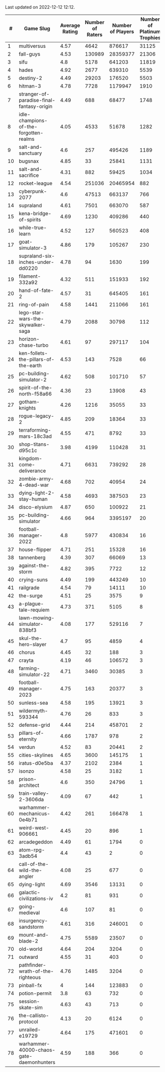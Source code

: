 Last updated on 2022-12-12 12:12.


|#|Game Slug|Average Rating|Number of Raters|Number of Players|Number of Platinum Trophies|Max Rarity (%)|
|---|---|---|---|---|---|---|
|1|multiversus|4.57|4642|876617|31125|77|
|2|fall-guys|4.53|130989|28359377|21306|6|
|3|sifu|4.8|5178|641203|11819|96|
|4|hades|4.92|2677|639310|5539|89|
|5|destiny-2|4.49|29203|176520|5503|95|
|6|hitman-3|4.78|7728|1179947|1910|48|
|7|stranger-of-paradise-final-fantasy-origin|4.49|688|68477|1748|98|
|8|idle-champions-of-the-forgotten-realms|4.05|4533|51678|1282|7|
|9|salt-and-sanctuary|4.6|257|495426|1189|83|
|10|bugsnax|4.85|33|25841|1131|97|
|11|salt-and-sacrifice|4.31|882|59425|1034|91|
|12|rocket-league|4.54|251036|20465954|882|76|
|13|cyberpunk-2077|4.6|47513|663137|766|63|
|14|supraland|4.61|7501|663070|587|99|
|15|kena-bridge-of-spirits|4.69|1230|409286|440|94|
|16|while-true-learn|4.52|127|560523|408|93|
|17|goat-simulator-3|4.86|179|105267|230|91|
|18|supraland-six-inches-under-dd0220|4.78|94|1630|199|99|
|19|filament-332a92|4.32|511|151933|192|93|
|20|hand-of-fate-2|4.57|31|645405|161|72|
|21|ring-of-pain|4.58|1441|211066|161|96|
|22|lego-star-wars-the-skywalker-saga|4.79|2088|30798|112|98|
|23|horizon-chase-turbo|4.61|97|297117|104|84|
|24|ken-follets-the-pillars-of-the-earth|4.53|143|7528|66|48|
|25|pc-building-simulator-2|4.62|508|101710|57|75|
|26|spirit-of-the-north-f58a66|4.36|23|13908|43|62|
|27|gotham-knights|4.26|1216|35055|33|4|
|28|rogue-legacy-2|4.85|209|18364|33|1|
|29|terraforming-mars-18c3ad|4.55|471|8792|33|56|
|30|shop-titans-d95c1c|3.98|4199|110428|31|98|
|31|kingdom-come-deliverance|4.71|6631|739292|28|30|
|32|zombie-army-4-dead-war|4.68|702|40954|24|67|
|33|dying-light-2-stay-human|4.58|4693|387503|23|1|
|34|disco-elysium|4.87|650|100922|21|28|
|35|pc-building-simulator|4.66|964|3395197|20|48|
|36|football-manager-2022|4.8|5977|430834|16|49|
|37|house-flipper|4.71|251|15328|16|93|
|38|tannenberg|4.39|307|66069|13|87|
|39|against-the-storm|4.82|395|7722|12|32|
|40|crying-suns|4.49|199|443249|10|65|
|41|railgrade|4.54|79|14111|10|98|
|42|the-surge|4.51|25|3575|9|94|
|43|a-plague-tale-requiem|4.73|371|5105|8|92|
|44|lawn-mowing-simulator-838bf3|4.08|177|529116|7|87|
|45|skul-the-hero-slayer|4.7|95|4859|4|96|
|46|chorus|4.45|32|188|3|86|
|47|crayta|4.19|46|106572|3|23|
|48|farming-simulator-22|4.71|3460|30385|3|79|
|49|football-manager-2023|4.75|163|20377|3|80|
|50|sunless-sea|4.58|195|13921|3|37|
|51|wildermyth-593344|4.76|26|833|3|7|
|52|defense-grid|4.44|214|458701|2|80|
|53|pillars-of-eternity|4.66|1787|978|2|80|
|54|verdun|4.52|83|20441|2|74|
|55|cities-skylines|4.65|3600|145175|1|73|
|56|iratus-d0e5ba|4.37|2102|2384|1|87|
|57|isonzo|4.58|25|3182|1|60|
|58|prison-architect|4.6|350|24796|1|34|
|59|train-valley-2-3606da|4.09|67|442|1|88|
|60|warhammer-mechanicus-0e4b71|4.42|261|166478|1|25|
|61|weird-west-906661|4.45|20|896|1|82|
|62|arcadegeddon|4.49|61|1794|0|93|
|63|atom-rpg-3adb54|4.4|43|2|0|100|
|64|call-of-the-wild-the-angler|4.08|25|677|0|89|
|65|dying-light|4.69|3546|13131|0|96|
|66|galactic-civilizations-iv|4.2|81|931|0|85|
|67|going-medieval|4.6|107|81|0|84|
|68|insurgency-sandstorm|4.61|316|246001|0|6|
|69|mount-and-blade-2|4.75|5589|23507|0|12|
|70|old-world|4.64|204|3204|0|85|
|71|outward|4.55|31|403|0|75|
|72|pathfinder-wrath-of-the-righteous|4.76|1485|3204|0|44|
|73|pinball-fx|4|144|123883|0|86|
|74|potion-permit|3.8|63|732|0|98|
|75|session-skate-sim|4.63|43|713|0|27|
|76|the-callisto-protocol|4.13|20|6124|0|94|
|77|unrailed-e19729|4.64|175|471601|0|5|
|78|warhammer-40000-chaos-gate-daemonhunters|4.59|188|366|0|22|
